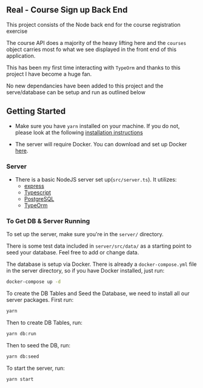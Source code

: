 ## Real - Course Sign up Back End

This project consists of the Node back end for the course registration exercise

The course API does a majority of the heavy lifting here and the `courses` object carries most fo what we see displayed in the front end of this application.

This has been my first time interacting with `TypeOrm` and thanks to this project I have become a huge fan.

No new dependancies have been added to this project and the serve/database can be setup and run as outlined below

## Getting Started

- Make sure you have `yarn` installed on your machine. If you do not, please look at the following [installation instructions](https://classic.yarnpkg.com/en/docs/install/#mac-stable)

- The server will require Docker. You can download and set up Docker [here](https://www.docker.com/get-started).

### Server

- There is a basic NodeJS server set up(`src/server.ts`). It utilizes:
  - [express](https://expressjs.com/)
  - [Typescript](https://www.typescriptlang.org/)
  - [PostgreSQL](https://www.postgresql.org/)
  - [TypeOrm](https://typeorm.io/#/)


### To Get DB & Server Running
To set up the server, make sure you're in the `server/` directory.

There is some test data included in `server/src/data/` as a starting point to seed your database. Feel free to add or change data.

The database is setup via Docker. There is already a `docker-compose.yml` file in the server directory, so if you have Docker installed, just run:
```bash
docker-compose up -d
```

To create the DB Tables and Seed the Database, we need to install all our server packages. First run:
```bash
yarn
```

Then to create DB Tables, run:
```bash
yarn db:run
```

Then to seed the DB, run:
```bash
yarn db:seed
```

To start the server, run:
```bash
yarn start
```